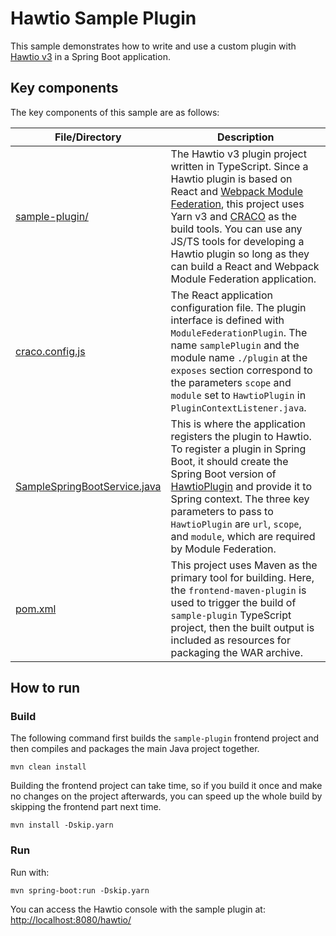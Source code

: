 # Hawtio Sample Plugin

This sample demonstrates how to write and use a custom plugin with [Hawtio v3](https://github.com/hawtio/hawtio) in a Spring Boot application.

## Key components

The key components of this sample are as follows:

| File/Directory | Description |
| -------------- | ----------- |
| [sample-plugin/](./sample-plugin) | The Hawtio v3 plugin project written in TypeScript. Since a Hawtio plugin is based on React and [Webpack Module Federation](https://module-federation.github.io/), this project uses Yarn v3 and [CRACO](https://craco.js.org/) as the build tools. You can use any JS/TS tools for developing a Hawtio plugin so long as they can build a React and Webpack Module Federation application. |
| [craco.config.js](./sample-plugin/craco.config.js) | The React application configuration file. The plugin interface is defined with `ModuleFederationPlugin`. The name `samplePlugin` and the module name `./plugin` at the `exposes` section correspond to the parameters `scope` and `module` set to `HawtioPlugin` in `PluginContextListener.java`. |
| [SampleSpringBootService.java](./src/main/java/io/hawt/example/spring/boot/SampleSpringBootService.java) | This is where the application registers the plugin to Hawtio. To register a plugin in Spring Boot, it should create the Spring Boot version of [HawtioPlugin](https://github.com/hawtio/hawtio/blob/hawtio-3.0-M3/platforms/springboot/src/main/java/io/hawt/springboot/HawtioPlugin.java) and provide it to Spring context. The three key parameters to pass to `HawtioPlugin` are `url`, `scope`, and `module`, which are required by Module Federation. |
| [pom.xml](./pom.xml) | This project uses Maven as the primary tool for building. Here, the `frontend-maven-plugin` is used to trigger the build of `sample-plugin` TypeScript project, then the built output is included as resources for packaging the WAR archive. |

## How to run

### Build

The following command first builds the `sample-plugin` frontend project and then compiles and packages the main Java project together.

```console
mvn clean install
```

Building the frontend project can take time, so if you build it once and make no changes on the project afterwards, you can speed up the whole build by skipping the frontend part next time.

```console
mvn install -Dskip.yarn
```

### Run

Run with:

```console
mvn spring-boot:run -Dskip.yarn
```

You can access the Hawtio console with the sample plugin at: <http://localhost:8080/hawtio/>
